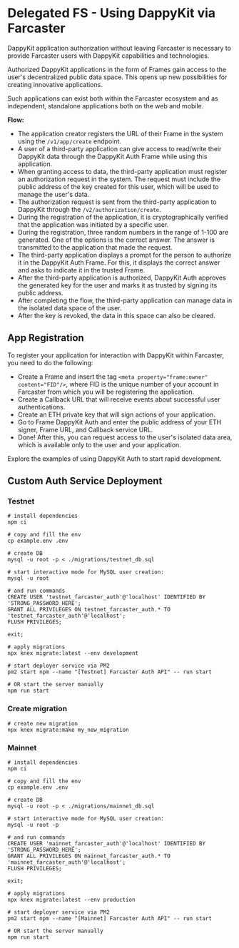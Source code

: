 # Delegated FS - Using DappyKit via Farcaster

DappyKit application authorization without leaving Farcaster is necessary to provide Farcaster users with DappyKit capabilities and technologies.

Authorized DappyKit applications in the form of Frames gain access to the user's decentralized public data space. This opens up new possibilities for creating innovative applications.

Such applications can exist both within the Farcaster ecosystem and as independent, standalone applications both on the web and mobile.

**Flow:**
- The application creator registers the URL of their Frame in the system using the `/v1/app/create` endpoint.
- A user of a third-party application can give access to read/write their DappyKit data through the DappyKit Auth Frame while using this application.
- When granting access to data, the third-party application must register an authorization request in the system. The request must include the public address of the key created for this user, which will be used to manage the user's data.
- The authorization request is sent from the third-party application to DappyKit through the `/v2/authorization/create`.
- During the registration of the application, it is cryptographically verified that the application was initiated by a specific user.
- During the registration, three random numbers in the range of 1-100 are generated. One of the options is the correct answer. The answer is transmitted to the application that made the request.
- The third-party application displays a prompt for the person to authorize it in the DappyKit Auth Frame. For this, it displays the correct answer and asks to indicate it in the trusted Frame.
- After the third-party application is authorized, DappyKit Auth approves the generated key for the user and marks it as trusted by signing its public address.
- After completing the flow, the third-party application can manage data in the isolated data space of the user.
- After the key is revoked, the data in this space can also be cleared.

## App Registration

To register your application for interaction with DappyKit within Farcaster, you need to do the following:
- Create a Frame and insert the tag `<meta property="frame:owner" content="FID"/>`, where FID is the unique number of your account in Farcaster from which you will be registering the application.
- Create a Callback URL that will receive events about successful user authentications.
- Create an ETH private key that will sign actions of your application.
- Go to Frame DappyKit Auth and enter the public address of your ETH signer, Frame URL, and Callback service URL.
- Done! After this, you can request access to the user's isolated data area, which is available only to the user and your application.

Explore the examples of using DappyKit Auth to start rapid development.

## Custom Auth Service Deployment

### Testnet

```shell
# install dependencies
npm ci

# copy and fill the env
cp example.env .env

# create DB
mysql -u root -p < ./migrations/testnet_db.sql

# start interactive mode for MySQL user creation:
mysql -u root

# and run commands
CREATE USER 'testnet_farcaster_auth'@'localhost' IDENTIFIED BY 'STRONG_PASSWORD_HERE';
GRANT ALL PRIVILEGES ON testnet_farcaster_auth.* TO 'testnet_farcaster_auth'@'localhost';
FLUSH PRIVILEGES;

exit;

# apply migrations
npx knex migrate:latest --env development

# start deployer service via PM2
pm2 start npm --name "[Testnet] Farcaster Auth API" -- run start

# OR start the server manually
npm run start
```

### Create migration

```shell
# create new migration
npx knex migrate:make my_new_migration
```

### Mainnet

```shell
# install dependencies
npm ci

# copy and fill the env
cp example.env .env

# create DB
mysql -u root -p < ./migrations/mainnet_db.sql

# start interactive mode for MySQL user creation:
mysql -u root -p

# and run commands
CREATE USER 'mainnet_farcaster_auth'@'localhost' IDENTIFIED BY 'STRONG_PASSWORD_HERE';
GRANT ALL PRIVILEGES ON mainnet_farcaster_auth.* TO 'mainnet_farcaster_auth'@'localhost';
FLUSH PRIVILEGES;

exit;

# apply migrations
npx knex migrate:latest --env production

# start deployer service via PM2
pm2 start npm --name "[Mainnet] Farcaster Auth API" -- run start

# OR start the server manually
npm run start
```

